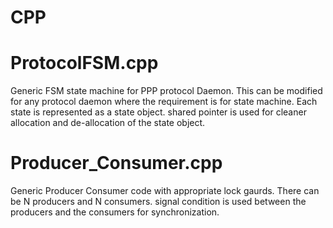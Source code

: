 # CPP
ProtocolFSM.cpp
================
Generic FSM state machine for PPP protocol Daemon. This can be modified for any protocol daemon where the requirement is for state machine.
Each state is represented as a state object.
shared pointer is used for cleaner allocation and de-allocation of the state object.

Producer_Consumer.cpp
======================
Generic Producer Consumer code with appropriate lock gaurds.
There can be N producers and N consumers.
signal condition is used between the producers and the consumers for synchronization.
